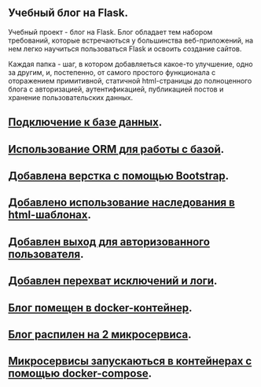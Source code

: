 ## Учебный блог на Flask.

Учебный проект - блог на Flask. Блог обладает тем набором требований, которые встречаються у большинства веб-приложений, на нем легко научиться пользоваться Flask и освоить создание сайтов.

Каждая папка - шаг, в котором добавляеться какое-то улучшение, одно за другим, и, постепенно, от самого простого функционала с оторажением примитивной, статичной html-страницы до полноценного блога с авторизацией, аутентификацией, публикацией постов и хранение пользовательских данных.


## [Подключение к базе данных](https://github.com/Winorbit/flask_blog_evolution_example/tree/main/3_flask_blog_sql_requests).

## [Использование ORM для работы с базой](https://github.com/Winorbit/flask_blog_evolution_example/tree/main/4_flask_blog_orm_sqlalchemy).

## [Добавлена верстка с помощью Bootstrap](https://github.com/Winorbit/flask_blog_evolution_example/tree/main/5_routing_updates_and_bootstrap).

## [Добавлено использование наследования в html-шаблонах](https://github.com/Winorbit/flask_blog_evolution_example/tree/main/6_base_templates).

## [Добавлен выход для авторизованного пользователя](https://github.com/Winorbit/flask_blog_evolution_example/tree/main/7_logout).

## [Добавлен перехват исключений и логи](https://github.com/Winorbit/flask_blog_evolution_example/tree/main/8_logging_and_exceptions_catching).

## [Блог помещен в docker-контейнер](https://github.com/Winorbit/flask_blog_evolution_example/tree/main/9_app_into_docker).

## [Блог распилен на 2 микросервиса](https://github.com/Winorbit/flask_blog_evolution_example/tree/main/10_microservice_architrcture).

## [Микросервисы запускаються в контейнерах с помощью docker-compose](https://github.com/Winorbit/flask_blog_evolution_example/tree/main/11_microservice_architrcture_updated).




